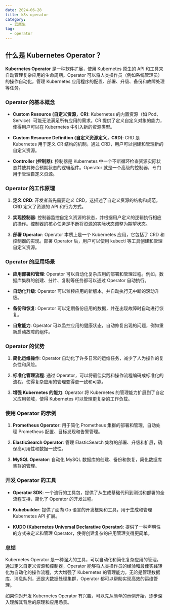 ```yaml
---
date: 2024-06-28
title: k8s operator
category:
  - 云原生
tag:
  - operator
---
```


## 什么是 Kubernetes Operator？

**Kubernetes Operator** 是一种软件扩展，使用 Kubernetes 原生的 API 和工具来自动管理复杂应用的生命周期。Operator 可以将人类操作员（例如系统管理员）的操作自动化，管理 Kubernetes 应用程序的配置、部署、升级、备份和故障处理等任务。

### Operator 的基本概念

- **Custom Resource (自定义资源，CR)**:
  Kubernetes 的内置资源（如 Pod、Service）可能无法满足所有应用的需求。CR 提供了定义自定义对象的能力，使得用户可以在 Kubernetes 中引入新的资源类型。

- **Custom Resource Definition (自定义资源定义，CRD)**:
  CRD 是 Kubernetes 用于定义 CR 结构的机制。通过 CRD，用户可以创建和管理新的自定义资源。

- **Controller (控制器)**:
  控制器是 Kubernetes 中一个不断循环检查资源实际状态并使其符合预期状态的逻辑组件。Operator 就是一个高级的控制器，专门用于管理自定义资源。

### Operator 的工作原理

1. **定义 CRD**:
   开发者首先需要定义 CRD，这描述了自定义资源的结构和规范。CRD 定义了资源的 API 和行为方式。

2. **实现控制器**:
   控制器监控自定义资源的状态，并根据用户定义的逻辑执行相应的操作。控制器的核心任务是不断将资源的实际状态调整为期望状态。

3. **部署 Operator**:
   Operator 本质上是一个 Kubernetes 应用，它包括了 CRD 和控制器的实现。部署 Operator 后，用户可以使用 kubectl 等工具创建和管理自定义资源。

### Operator 的应用场景

- **应用部署和管理**:
  Operator 可以自动化复杂应用的部署和管理过程。例如，数据库集群的创建、分片、复制等任务都可以通过 Operator 自动执行。

- **自动化升级**:
  Operator 可以监控应用的新版本，并自动执行无中断的滚动升级。

- **备份和恢复**:
  Operator 可以定期备份应用的数据，并在出现故障时自动进行恢复。

- **自愈能力**:
  Operator 可以监控应用的健康状态，自动修复出现的问题，例如重新启动故障的组件。

### Operator 的优势

1. **简化运维操作**:
   Operator 自动化了许多日常的运维任务，减少了人为操作的复杂性和风险。

2. **标准化管理流程**:
   通过 Operator，可以将最佳实践和操作流程编码成标准化的流程，使得复杂应用的管理变得更一致和可靠。

3. **增强 Kubernetes 的能力**:
   Operator 将 Kubernetes 的管理能力扩展到了自定义应用领域，使得 Kubernetes 可以管理更复杂的工作负载。

### 使用 Operator 的示例

1. **Prometheus Operator**:
   用于简化 Prometheus 集群的部署和管理，自动处理 Prometheus 配置、目标发现和告警管理。

2. **ElasticSearch Operator**:
   管理 ElasticSearch 集群的部署、升级和扩展，确保高可用性和数据一致性。

3. **MySQL Operator**:
   自动化 MySQL 数据库的创建、备份和恢复，简化数据库集群的管理。

### 开发 Operator 的工具

- **Operator SDK**:
  一个流行的工具包，提供了从生成基础代码到测试和部署的全流程支持，简化了 Operator 的开发过程。

- **Kubebuilder**:
  提供了面向 Go 语言的开发框架和工具，用于生成和管理 Kubernetes API 扩展。

- **KUDO (Kubernetes Universal Declarative Operator)**:
  提供了一种声明性的方式来定义和管理 Operator，使得创建复杂的应用管理变得更简单。

### 总结

Kubernetes Operator 是一种强大的工具，可以自动化和简化复杂应用的管理。通过定义自定义资源和控制器，Operator 能够将人类操作员的经验和最佳实践转化为自动化的操作流程，大大增强了 Kubernetes 的管理能力。无论是管理数据库、消息队列，还是大数据处理集群，Operator 都可以帮助实现高效的运维管理。

如果你对开发 Kubernetes Operator 有兴趣，可以先从简单的示例开始，逐步深入理解其背后的原理和应用场景。